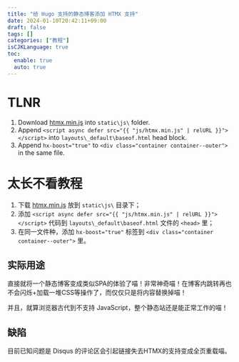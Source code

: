 ```yaml
---
title: "给 Hugo 支持的静态博客添加 HTMX 支持"
date: 2024-01-10T20:42:11+09:00
draft: false
tags: []
categories: ["教程"]
isCJKLanguage: true
toc:
  enable: true
  auto: true
---
```


# TLNR

1. Download [htmx.min.js](https://unpkg.com/htmx.org/dist/htmx.min.js) into `static\js\` folder.
2. Append `<script async defer src="{{ "js/htmx.min.js" | relURL }}"></script>` into `layouts\_default\baseof.html` head block.
3. Append `hx-boost="true"` to `<div class="container container--outer">` in the same file.

# 太长不看教程

1. 下载 [htmx.min.js](https://unpkg.com/htmx.org/dist/htmx.min.js) 放到 `static\js\` 目录下；
2. 添加 `<script async defer src="{{ "js/htmx.min.js" | relURL }}"></script>` 代码到 `layouts\_default\baseof.html` 文件的 `<head>` 里；
3. 在同一文件种，添加 `hx-boost="true"` 标签到 `<div class="container container--outer">` 里。

## 实际用途

直接就将一个静态博客变成类似SPA的体验了喵！非常神奇喵！在博客内跳转再也不会闪烁+加载一堆CSS等操作了，而仅仅只是将内容替换掉喵！

并且，就算浏览器古代到不支持 JavaScript，整个静态站还是能正常工作的喵！

## 缺陷

目前已知问题是 Disqus 的评论区会引起链接失去HTMX的支持变成全页重载喵。